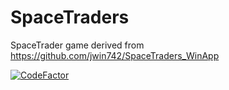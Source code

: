 # SpaceTraders
SpaceTrader game derived from https://github.com/jwin742/SpaceTraders_WinApp

[![CodeFactor](https://www.codefactor.io/repository/github/alteredcarrot71/spacetraders/badge)](https://www.codefactor.io/repository/github/alteredcarrot71/spacetraders)
